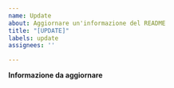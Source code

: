 ```yaml
---
name: Update
about: Aggiornare un'informazione del README
title: "[UPDATE]"
labels: update
assignees: ''

---
```


**Informazione da aggiornare**

